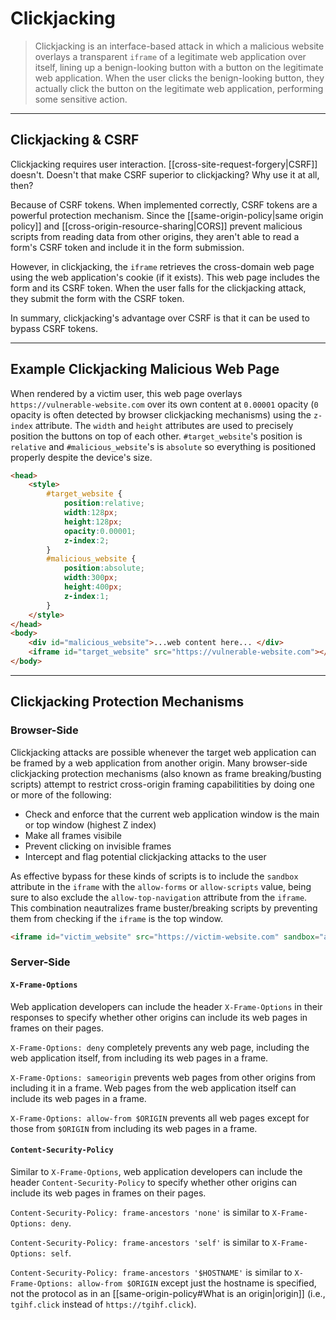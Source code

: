 # Clickjacking

> Clickjacking is an interface-based attack in which a malicious website overlays a transparent `iframe` of a legitimate web application over itself, lining up a benign-looking button with a button on the legitimate web application. When the user clicks the benign-looking button, they actually click the button on the legitimate web application, performing some sensitive action.

---

## Clickjacking & CSRF

Clickjacking requires user interaction. [[cross-site-request-forgery|CSRF]] doesn't. Doesn't that make CSRF superior to clickjacking? Why use it at all, then?

Because of CSRF tokens. When implemented correctly, CSRF tokens are a powerful protection mechanism. Since the [[same-origin-policy|same origin policy]] and [[cross-origin-resource-sharing|CORS]] prevent malicious scripts from reading data from other origins, they aren't able to read a form's CSRF token and include it in the form submission.

However, in clickjacking, the `iframe` retrieves the cross-domain web page using the web application's cookie (if it exists). This web page includes the form and its CSRF token. When the user falls for the clickjacking attack, they submit the form with the CSRF token.

In summary, clickjacking's advantage over CSRF is that it can be used to bypass CSRF tokens.

---

## Example Clickjacking Malicious Web Page

When rendered by a victim user, this web page overlays `https://vulnerable-website.com` over its own content at `0.00001` opacity (`0` opacity is often detected by browser clickjacking mechanisms) using the `z-index` attribute. The `width` and `height` attributes are used to precisely position the buttons on top of each other. `#target_website`'s position is `relative` and `#malicious_website`'s is `absolute` so everything is positioned properly despite the device's size.

```html
<head>
	<style>
		#target_website {
			position:relative;
			width:128px;
			height:128px;
			opacity:0.00001;
			z-index:2; 
		}
		#malicious_website {
			position:absolute;
			width:300px;
			height:400px;
			z-index:1;
		}
	</style>
</head>
<body>
	<div id="malicious_website">...web content here... </div>
	<iframe id="target_website" src="https://vulnerable-website.com"></iframe>
</body>
```

---

## Clickjacking Protection Mechanisms

### Browser-Side

Clickjacking attacks are possible whenever the target web application can be framed by a web application from another origin. Many browser-side clickjacking protection mechanisms (also known as frame breaking/busting scripts) attempt to restrict cross-origin framing capabilitities by doing one or more of the following:

- Check and enforce that the current web application window is the main or top window (highest Z index)
- Make all frames visibile
- Prevent clicking on invisible frames
- Intercept and flag potential clickjacking attacks to the user

As effective bypass for these kinds of scripts is to include the `sandbox` attribute in the `iframe` with the `allow-forms` or `allow-scripts` value, being sure to also exclude the `allow-top-navigation` attribute from the `iframe`. This combination neautralizes frame buster/breaking scripts by preventing them from checking if the `iframe` is the top window.

```html
<iframe id="victim_website" src="https://victim-website.com" sandbox="allow-forms"></iframe>
```

### Server-Side

#### `X-Frame-Options`

Web application developers can include the header `X-Frame-Options` in their responses to specify whether other origins can include its web pages in frames on their pages.

`X-Frame-Options: deny` completely prevents any web page, including the web application itself, from including its web pages in a frame.

`X-Frame-Options: sameorigin` prevents web pages from other origins from including it in a frame. Web pages from the web application itself can include its web pages in a frame.

`X-Frame-Options: allow-from $ORIGIN` prevents all web pages except for those from `$ORIGIN` from including its web pages in a frame.

#### `Content-Security-Policy`

Similar to `X-Frame-Options`, web application developers can include the header `Content-Security-Policy` to specify whether other origins can include its web pages in frames on their pages.

`Content-Security-Policy: frame-ancestors 'none'` is similar to `X-Frame-Options: deny`.

`Content-Security-Policy: frame-ancestors 'self'` is similar to `X-Frame-Options: self`.

`Content-Security-Policy: frame-ancestors '$HOSTNAME'` is similar to `X-Frame-Options: allow-from $ORIGIN` except just the hostname is specified, not the protocol as in an [[same-origin-policy#What is an origin|origin]] (i.e., `tgihf.click` instead of `https://tgihf.click`).

